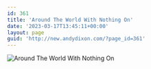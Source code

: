 ```yaml
---
id: 361
title: 'Around The World With Nothing On'
date: '2023-03-17T13:45:11+00:00'
layout: page
guid: 'http://new.andydixon.com/?page_id=361'
---
```


![Around The World With Nothing On](https://i0.wp.com/assets.g8x2.ldn.idrivee2-23.com/posters/Around%20The%20World%20With%20Nothing%20On%2001.jpg?w=1200&ssl=1 "Around The World With Nothing On")